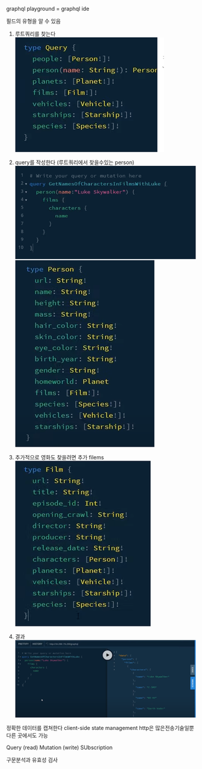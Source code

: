 

graphql playground = graphql ide

필드의 유형을 알 수 있음

1. 루트쿼리를 찾는다
![](2022-07-08-10-15-08.png)

2. query를 작성한다 (루트쿼리에서 찾을수있는 person)
![](2022-07-08-10-17-05.png)
![](2022-07-08-10-18-16.png)

3. 추가적으로 영화도 찾을려면 추가
filems
![](2022-07-08-10-16-09.png)

4. 결과
![](2022-07-08-10-16-38.png)

정확한 데이터를 캡쳐한다
client-side state management
http은 많은전송기술일뿐 다른 곳에서도 가능

Query (read)
Mutation (write)
SUbscription

구문분석과 유효성 검사